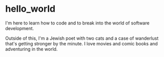 # hello_world
I'm here to learn how to code and to break into the world of software development.

Outside of this, I'm a Jewish poet with two cats and a case of wanderlust that's getting stronger by the minute. I love movies and comic books and adventuring in the world.
